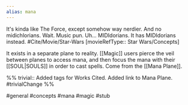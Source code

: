```yaml
---
alias: mana
---
```


It's kinda like The Force, except somehow way nerdier. And no midichlorians. Wait. Music pun. Uh... MIDIdorians. It has MIDIdorians instead. #Cite/Movie/Star-Wars [movieRefType:: Star Wars/Concepts]

It exists in a separate plane to reality. [[Magic]] users pierce the veil between planes to access mana, and then focus the mana with their [[SOUL|SOULS]] in order to cast spells. Come from the [[Mana Plane]].

%%
trivial:: Added tags for Works Cited. Added link to Mana Plane.
#trivialChange 
%%

#general #concepts #mana #magic #stub 